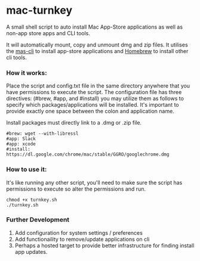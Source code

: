 # mac-turnkey

A small shell script to auto install Mac App-Store applications as well as non-app store apps and CLI tools.

It will automatically mount, copy and unmount dmg and zip files. It utilises the [mas-cli](https://github.com/mas-cli/mas) to install app-store applications and [Homebrew](https://github.com/Homebrew/homebrew-core) to install other cli tools.

### How it works:

Place the script and config.txt file in the same directory anywhere that you have permissions to execute the script. 
The configuration file has three directives: (#brew, #app, and #install) you may utilize them as follows to specify which packages/applications will be installed. It's important to provide exactly one space between the colon and application name.

Install packages must directly link to a .dmg or .zip file. 

```
#brew: wget --with-libressl
#app: Slack
#app: xcode
#install: https://dl.google.com/chrome/mac/stable/GGRO/googlechrome.dmg 
```

### How to use it:

It's like running any other script, you'll need to make sure the script has permissions to execute so alter the permissions and run.

```
chmod +x turnkey.sh
./turnkey.sh
```

### Further Development

1) Add configuration for system settings / preferences
2) Add functionaility to remove/update applications on cli
3) Perhaps a hosted target to provide better infrastructure for finding install app updates.
